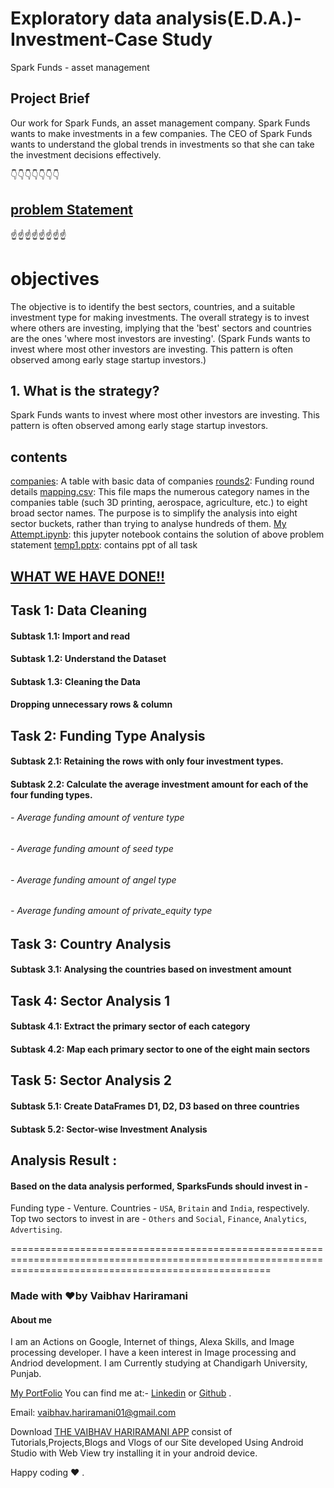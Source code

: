 # Exploratory data analysis(E.D.A.)-Investment-Case Study
Spark Funds - asset management

## Project Brief
Our work for Spark Funds, an asset management company. Spark Funds wants to make investments in a few companies. The CEO of Spark Funds wants to understand the global trends in investments so that she can take the investment decisions effectively.

:point_down::point_down::point_down::point_down::point_down::point_down::point_down:
## [problem Statement](https://github.com/vaibhavhariaramani/Spark-Funds-Investment-CaseStudy/blob/master/Problem-Statement.md)
:point_up::point_up::point_up::point_up::point_up::point_up::point_up::point_up:
# objectives
The objective is to identify the best sectors, countries, and a suitable investment type for making investments. The overall strategy is to invest where others are investing, implying that the 'best' sectors and countries are the ones 'where most investors are investing'. (Spark Funds wants to invest where most other investors are investing. This pattern is often observed among early stage startup investors.)
 
## 1. What is the strategy?

Spark Funds wants to invest where most other investors are investing. This pattern is often observed among early stage startup investors.

##  contents

[companies](https://github.com/vaibhavhariaramani/Spark-Funds-Investment-CaseStudy/blob/master/companies.txt): A table with basic data of companies
[rounds2](https://github.com/vaibhavhariaramani/Spark-Funds-Investment-CaseStudy/blob/master/rounds2.csv): Funding round details
[mapping.csv](https://github.com/vaibhavhariaramani/Spark-Funds-Investment-CaseStudy/blob/master/mapping.csv): This file maps the numerous category names in the companies table (such 3D printing, aerospace, agriculture, etc.) to eight broad sector names. The purpose is to simplify the analysis into eight sector buckets, rather than trying to analyse hundreds of them.
[My Attempt.ipynb](https://github.com/vaibhavhariaramani/Spark-Funds-Investment-CaseStudy/blob/master/My%20Attempt.ipynb): this jupyter notebook contains the solution of above problem statement
[temp1.pptx](https://github.com/vaibhavhariaramani/Spark-Funds-Investment-CaseStudy/blob/master/temp1.pptx): contains ppt of all task

## [WHAT WE HAVE DONE!!](https://github.com/vaibhavhariaramani/Spark-Funds-Investment-CaseStudy/blob/master/My%20Attempt.ipynb)
## Task 1: Data Cleaning
#### Subtask 1.1: Import and read
#### Subtask 1.2: Understand the Dataset
#### Subtask 1.3: Cleaning the Data
#### Dropping unnecessary rows & column

## Task 2: Funding Type Analysis
#### Subtask 2.1: Retaining the rows with only four investment types.
#### Subtask 2.2: Calculate the average investment amount for each of the four funding types.
###### - Average funding amount of venture type
###### - Average funding amount of seed type
###### - Average funding amount of angel type
###### - Average funding amount of private_equity type
 
## Task 3: Country Analysis
#### Subtask 3.1: Analysing the countries based on investment amount
## Task 4: Sector Analysis 1
#### Subtask 4.1: Extract the primary sector of each category
#### Subtask 4.2: Map each primary sector to one of the eight main sectors
## Task 5: Sector Analysis 2
#### Subtask 5.1: Create DataFrames D1, D2, D3 based on three countries
#### Subtask 5.2: Sector-wise Investment Analysis

## Analysis Result :
#### Based on the data analysis performed, SparksFunds should invest in -

Funding type - Venture.
Countries - `USA`, `Britain` and `India`, respectively.
Top two sectors to invest in are - `Others` and `Social`, `Finance`, `Analytics`, `Advertising`.

=========================================================================================================================================================
### Made with ❤️by Vaibhav Hariramani
#### About me

I am an Actions on Google, Internet of things, Alexa Skills, and Image processing developer.
I have a keen interest in Image processing and Andriod development.
I am Currently studying at  Chandigarh University, Punjab.

[My PortFolio](https://vaibhavhariaramani.github.io/)
You can find me at:-
[Linkedin](https://www.linkedin.com/in/vaibhav-hariramani-087488186/) or [Github](https://github.com/vaibhavhariaramani) .

Email: [vaibhav.hariramani01@gmail.com](mailto:vaibhav.hariramani01@gmail.com)

Download [THE VAIBHAV HARIRAMANI APP](https://github.com/vaibhavhariaramani/The-Vaibhav-Hariramani-App/raw/master/vaibhav%20hariramani%20app.apk) consist of Tutorials,Projects,Blogs and Vlogs of our Site developed Using Android Studio with Web View try installing it in your android device.

Happy coding ❤️ .
